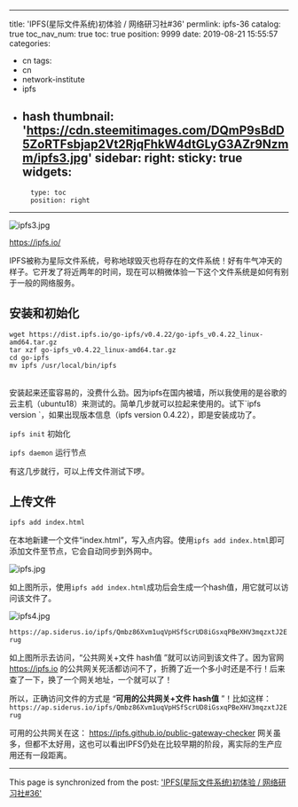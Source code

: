 
---
title: 'IPFS(星际文件系统)初体验 / 网络研习社#36'
permlink: ipfs-36
catalog: true
toc_nav_num: true
toc: true
position: 9999
date: 2019-08-21 15:55:57
categories:
- cn
tags:
- cn
- network-institute
- ipfs
- hash
thumbnail: 'https://cdn.steemitimages.com/DQmP9sBdD5ZoRTFsbjap2Vt2RjqFhkW4dtGLyG3AZr9Nzmm/ipfs3.jpg'
sidebar:
    right:
        sticky: true
widgets:
    -
        type: toc
        position: right
---


![ipfs3.jpg](https://cdn.steemitimages.com/DQmP9sBdD5ZoRTFsbjap2Vt2RjqFhkW4dtGLyG3AZr9Nzmm/ipfs3.jpg)

https://ipfs.io/

IPFS被称为星际文件系统，号称地球毁灭也将存在的文件系统！好有牛气冲天的样子。它开发了将近两年的时间，现在可以稍微体验一下这个文件系统是如何有别于一般的网络服务。


## 安装和初始化

```
wget https://dist.ipfs.io/go-ipfs/v0.4.22/go-ipfs_v0.4.22_linux-amd64.tar.gz
tar xzf go-ipfs_v0.4.22_linux-amd64.tar.gz
cd go-ipfs
mv ipfs /usr/local/bin/ipfs
```
<br/>
安装起来还蛮容易的，没费什么劲。因为ipfs在国内被墙，所以我使用的是谷歌的云主机（ubuntu18）来测试的。简单几步就可以拉起来使用的。试下`ipfs version `，如果出现版本信息（ipfs version 0.4.22），即是安装成功了。

`ipfs init` 初始化

`ipfs daemon` 运行节点

有这几步就行，可以上传文件测试下啰。

## 上传文件

`ipfs add index.html` 

在本地新建一个文件“index.html”，写入点内容。使用`ipfs add index.html`即可添加文件至节点，它会自动同步到外网中。

![ipfs.jpg](https://cdn.steemitimages.com/DQmcHFmKFX8XchybzLf2qnQBJLBJCpC1Lea7zk7UcPSKnDu/ipfs.jpg)

如上图所示，使用`ipfs add index.html`成功后会生成一个hash值，用它就可以访问该文件了。


![ipfs4.jpg](https://cdn.steemitimages.com/DQmQU9C93YANHxBiH6JThyS5CCHvi8gptNjSu9u6rPTec8a/ipfs4.jpg)

 `https://ap.siderus.io/ipfs/Qmbz86Xvm1uqVpHSfScrUD8iGsxqPBeXHV3mqzxtJ2Erug`

如上图所示去访问，“公共网关+文件 hash值 ”就可以访问到该文件了。因为官网 https://ipfs.io 的公共网关死活都访问不了，折腾了近一个多小时还是不行！后来查了一下，换了一个网关地址，一个就可以了！

所以，正确访问文件的方式是 “**可用的公共网关+文件 hash值** ”！比如这样：`https://ap.siderus.io/ipfs/Qmbz86Xvm1uqVpHSfScrUD8iGsxqPBeXHV3mqzxtJ2Erug`  

可用的公共网关在这： https://ipfs.github.io/public-gateway-checker  网关虽多，但都不太好用，这也可以看出IPFS仍处在比较早期的阶段，离实际的生产应用还有一段距离。

- - -

This page is synchronized from the post: ['IPFS(星际文件系统)初体验 / 网络研习社#36'](https://steemit.com/@lemooljiang/ipfs-36)
